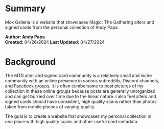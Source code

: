 # Summary
Mox Galleria is a website that showcases Magic: The Gathering alters and signed cards from the personal collection of Andy Papa.

**Author: Andy Papa**  
**Created:** 04/26/2024 **Last Updated:** 04/27/2024

# Background
The MTG alter and signed card community is a relatively small and niche community with an online presence in various subreddits, Discord channels, and Facebook groups. It is often cumbersome to post pictures of my collection in these online groups because posts are generally unorganized and can get burried over time due to the linear nature. I also feel alters and signed cards should have consistent, high quality scans rather than photos taken from mobile phones of varying quality. 

The goal is to create a website that showcases my personal collection in _one_ place with high quality scans and other useful card metadata.